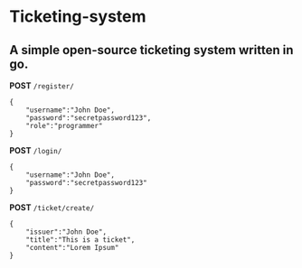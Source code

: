 # Ticketing-system

## A simple open-source ticketing system written in go.

**POST** `/register/`

```
{
    "username":"John Doe",
    "password":"secretpassword123",
    "role":"programmer"
}
```

**POST** `/login/`

```
{
    "username":"John Doe",
    "password":"secretpassword123"
}
```

**POST** `/ticket/create/`

```
{
    "issuer":"John Doe",
    "title":"This is a ticket",
    "content":"Lorem Ipsum"
}
```
